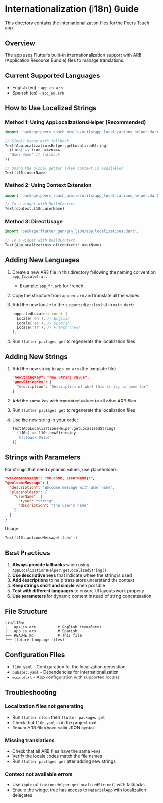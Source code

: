 # Internationalization (i18n) Guide

This directory contains the internationalization files for the Peers Touch app.

## Overview

The app uses Flutter's built-in internationalization support with ARB (Application Resource Bundle) files to manage translations.

## Current Supported Languages

- English (en) - `app_en.arb`
- Spanish (es) - `app_es.arb`

## How to Use Localized Strings

### Method 1: Using AppLocalizationsHelper (Recommended)

```dart
import 'package:peers_touch_mobile/utils/app_localizations_helper.dart';

// Simple usage with fallback
Text(AppLocalizationsHelper.getLocalizedString(
  (l10n) => l10n.userName, 
  'User Name' // fallback
))

// Using the global getter (when context is available)
Text(l10n.userName)
```

### Method 2: Using Context Extension

```dart
import 'package:peers_touch_mobile/utils/app_localizations_helper.dart';

// In a widget with BuildContext
Text(context.l10n.userName)
```

### Method 3: Direct Usage

```dart
import 'package:flutter_gen/gen_l10n/app_localizations.dart';

// In a widget with BuildContext
Text(AppLocalizations.of(context)!.userName)
```

## Adding New Languages

1. Create a new ARB file in this directory following the naming convention `app_[locale].arb`
   - Example: `app_fr.arb` for French

2. Copy the structure from `app_en.arb` and translate all the values

3. Add the new locale to the `supportedLocales` list in `main.dart`:
   ```dart
   supportedLocales: const [
     Locale('en'), // English
     Locale('es'), // Spanish
     Locale('fr'), // French (new)
   ],
   ```

4. Run `flutter packages get` to regenerate the localization files

## Adding New Strings

1. Add the new string to `app_en.arb` (the template file):
   ```json
   "newStringKey": "New String Value",
   "@newStringKey": {
     "description": "Description of what this string is used for"
   }
   ```

2. Add the same key with translated values to all other ARB files

3. Run `flutter packages get` to regenerate the localization files

4. Use the new string in your code:
   ```dart
   Text(AppLocalizationsHelper.getLocalizedString(
     (l10n) => l10n.newStringKey, 
     'Fallback Value'
   ))
   ```

## Strings with Parameters

For strings that need dynamic values, use placeholders:

```json
"welcomeMessage": "Welcome, {userName}!",
"@welcomeMessage": {
  "description": "Welcome message with user name",
  "placeholders": {
    "userName": {
      "type": "String",
      "description": "The user's name"
    }
  }
}
```

Usage:
```dart
Text(l10n.welcomeMessage('John'))
```

## Best Practices

1. **Always provide fallbacks** when using `AppLocalizationsHelper.getLocalizedString()`
2. **Use descriptive keys** that indicate where the string is used
3. **Add descriptions** to help translators understand the context
4. **Keep strings short and simple** when possible
5. **Test with different languages** to ensure UI layouts work properly
6. **Use parameters** for dynamic content instead of string concatenation

## File Structure

```
lib/l10n/
├── app_en.arb          # English (template)
├── app_es.arb          # Spanish
├── README.md           # This file
└── (future language files)
```

## Configuration Files

- `l10n.yaml` - Configuration for the localization generation
- `pubspec.yaml` - Dependencies for internationalization
- `main.dart` - App configuration with supported locales

## Troubleshooting

### Localization files not generating
- Run `flutter clean` then `flutter packages get`
- Check that `l10n.yaml` is in the project root
- Ensure ARB files have valid JSON syntax

### Missing translations
- Check that all ARB files have the same keys
- Verify the locale codes match the file names
- Run `flutter packages get` after adding new strings

### Context not available errors
- Use `AppLocalizationsHelper.getLocalizedString()` with fallbacks
- Ensure the widget tree has access to `MaterialApp` with localization delegates